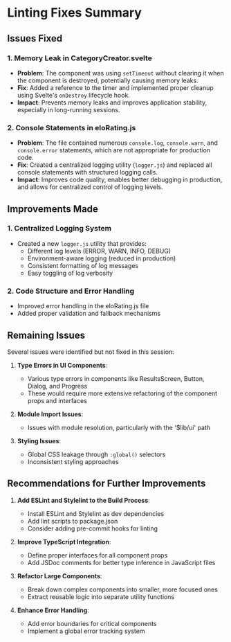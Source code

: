 # Linting Fixes Summary

## Issues Fixed

### 1. Memory Leak in CategoryCreator.svelte
- **Problem**: The component was using `setTimeout` without clearing it when the component is destroyed, potentially causing memory leaks.
- **Fix**: Added a reference to the timer and implemented proper cleanup using Svelte's `onDestroy` lifecycle hook.
- **Impact**: Prevents memory leaks and improves application stability, especially in long-running sessions.

### 2. Console Statements in eloRating.js
- **Problem**: The file contained numerous `console.log`, `console.warn`, and `console.error` statements, which are not appropriate for production code.
- **Fix**: Created a centralized logging utility (`logger.js`) and replaced all console statements with structured logging calls.
- **Impact**: Improves code quality, enables better debugging in production, and allows for centralized control of logging levels.

## Improvements Made

### 1. Centralized Logging System
- Created a new `logger.js` utility that provides:
  - Different log levels (ERROR, WARN, INFO, DEBUG)
  - Environment-aware logging (reduced in production)
  - Consistent formatting of log messages
  - Easy toggling of log verbosity

### 2. Code Structure and Error Handling
- Improved error handling in the eloRating.js file
- Added proper validation and fallback mechanisms

## Remaining Issues

Several issues were identified but not fixed in this session:

1. **Type Errors in UI Components**:
   - Various type errors in components like ResultsScreen, Button, Dialog, and Progress
   - These would require more extensive refactoring of the component props and interfaces

2. **Module Import Issues**:
   - Issues with module resolution, particularly with the '$lib/ui' path

3. **Styling Issues**:
   - Global CSS leakage through `:global()` selectors
   - Inconsistent styling approaches

## Recommendations for Further Improvements

1. **Add ESLint and Stylelint to the Build Process**:
   - Install ESLint and Stylelint as dev dependencies
   - Add lint scripts to package.json
   - Consider adding pre-commit hooks for linting

2. **Improve TypeScript Integration**:
   - Define proper interfaces for all component props
   - Add JSDoc comments for better type inference in JavaScript files

3. **Refactor Large Components**:
   - Break down complex components into smaller, more focused ones
   - Extract reusable logic into separate utility functions

4. **Enhance Error Handling**:
   - Add error boundaries for critical components
   - Implement a global error tracking system
